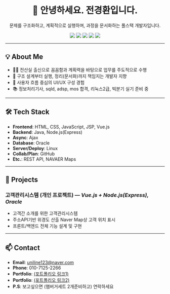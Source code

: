 <!-- 헤더 영역 -->
<div align="center">

# 👋 안녕하세요. 전경환입니다.

문제를 구조화하고, 계획적으로 실행하며, 과정을 문서화하는 풀스택 개발자입니다.

<!-- 뱃지 
<!--<img src="https://img.shields.io/badge/React-61DAFB?logo=react&logoColor=000" />-->
<img src="https://img.shields.io/badge/java-%23ED8B00.svg?style=for-the-badge&logo=openjdk&logoColor=white" />
<img src="https://img.shields.io/badge/vuejs-%2335495e.svg?style=for-the-badge&logo=vuedotjs&logoColor=%234FC08D" />
<img src="https://img.shields.io/badge/Node.js-339933?style=for-the-badge&logo=node.js&logoColor=fff" />
<!--<img src="https://img.shields.io/badge/Spring%20Boot-6DB33F?logo=springboot&logoColor=fff" />-->
<!--<img src="https://img.shields.io/badge/MySQL-4479A1?logo=mysql&logoColor=fff" />-->
<img src="https://img.shields.io/badge/Oracle-F80000?style=for-the-badge&logo=oracle&logoColor=fff" />
<!--<img src="https://img.shields.io/badge/AWS%20EC2-FF9900?logo=amazonaws&logoColor=fff" />-->
<!--<img src="https://img.shields.io/badge/Firebase-FFCA28?logo=firebase&logoColor=000" />-->
<!--<img src="https://img.shields.io/badge/Figma-F24E1E?logo=figma&logoColor=fff" />-->
<img src="https://img.shields.io/badge/GitHub-181717?style=for-the-badge&logo=github&logoColor=fff" />

</div>

<!-- --- -->

<!-- ### :octocat: 소개 -->
<!-- - 🔭 지금 열심히 Git / GitHub 공부 중입니다.   -->
<!-- - 🤔 마크다운 문법도 배우는 중입니다.   -->
<!-- - 😄 모두 함께 화이팅! -->

---

## 💡 About Me
- 🧑‍🏫 전산실 출신으로 꼼꼼함과 계획력을 바탕으로 업무를 주도적으로 수행  
- 🧩 구조 설계부터 실행, 정리(문서화)까지 책임지는 개발자 지향  
- 🧠 사용자 흐름 중심의 UI/UX 구성 경험  
- 📚 정보처리기사, sqld, adsp, mos 합격, 리눅스2급, 빅분기 실기 준비 중  

---

## 🛠 Tech Stack
- **Frontend**: HTML, CSS, JavaScript, JSP, Vue.js  
- **Backend**: Java, Node.js(Express)  
- **Async**: Ajax  
- **Database**: Oracle  
- **Server/Deploy**: Linux  
- **Collab/Plan**: GitHub  
- **Etc.**: REST API, NAVAER Maps  

---

## 📌 Projects

<!-- ### 과실제로 (팀 프로젝트, 5인) — *Vue3 + Spring Boot, Oracle*
- 교통사고 과실 비율 상담 서비스
- 공통 게시판 기능(에디터, 첨부, 페이징) 설계 및 개발
- 변호사 후기 분석 (LangChain + Python + Oracle) 연동
- 전체 UI 스타일 가이드 작성 -->

### 고객관리시스템 (개인 프로젝트) — *Vue.js + Node.js(Express), Oracle*
- 고객간 소개를 위한 고객관리시스템
- 주소API기반 위경도 산출 Naver Map상 고객 위치 표시
- 프론트/백엔드 전체 기능 설계 및 구현

<!-- ### 랜덤어때 (팀 프로젝트, 5인) — *Flutter + Firebase*
- AI 기반 랜덤 여행 추천 앱
- 위치 기반 스탬프 적립 (Geolocator + 알림/진동)
- 공유 앨범 (Firebase Storage + 확대보기 Swiper UI)
- 메인 페이지 UI -->

---

## 📫 Contact
- **Email**: uniline123@naver.com
- **Phone**: 010-7125-2266
- **Portfolio**: [(포트폴리오 링크1)](https://docs.google.com/presentation/d/1sV-IinwIxqpBhKHGVUJtE9z0N6_kAhOj/edit?usp=drive_link&ouid=113771575205452676337&rtpof=true&sd=true)
- **Portfolio**: [(포트폴리오 링크2)](https://docs.google.com/presentation/d/1gewNOo-Cuxz6Y7Q23yQz033s2znQup-S/edit?usp=drive_link&ouid=113771575205452676337&rtpof=true&sd=true)
- **P.S**: 보고싶으면 (햄버거세트 2개준비하고) 연락하세요

